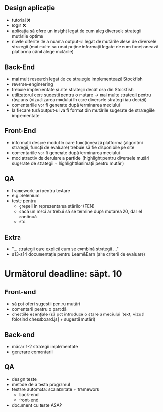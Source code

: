 ## Design aplicație
* tutorial ❌
* login ❌
* aplicația să ofere un insight legat de cum aleg diversele strategii mutările optime
* nivele diferite de a nuanța output-ul legat de mutările alese de diversele strategii (mai multe sau mai puține informații legate de cum funcționează platforma când alege mutările)

## Back-End
* mai mult research legat de ce strategie implementează Stockfish
* reverse-engineering 
* trebuie implementate și alte strategii decât cea din Stockfish
* utilizatorul cere sugestii pentru o mutare -> mai multe strategii pentru răspuns (vizualizarea modului în care diversele strategii iau decizii)
* comentariile vor fi generate după terminarea meciului
* la fiecare tură output-ul va fi format din mutările sugerate de strategiile implementate
  
## Front-End
* informații despre modul în care funcționează platforma (algoritmi, strategii, funcții de evaluare) trebuie să fie disponibile pe site
* comentariile vor fi generate după terminarea meciului
* mod atractiv de derulare a partidei (highlight pentru diversele mutări sugerate de strategii + highlight&animații pentru mutări)

## QA
* framework-uri pentru testare
* e.g. Selenium
* teste pentru
  * greșeli în reprezentarea stărilor (FEN)
  * dacă un meci ar trebui să se termine după mutarea 20, dar el continuă
  * etc.

## Extra
* "... strategii care explică cum se combină strategii ..."
* s13-s14 documentație pentru Learn&Earn (alte criterii de evaluare)

# Următorul deadline: săpt. 10
## Front-end
* să pot oferi sugestii pentru mutări
* comentarii pentru o partidă
* chestiile esențiale (să pot introduce o stare a meciului [text, vizual folosind chessboard.js] + sugestii mutări)

## Back-end
* măcar 1-2 strategii implementate
* generare comentarii

## QA
* design teste
* metode de a testa programul
* testare automată: scalabilitate + framework
  * back-end
  * front-end
* document cu teste ASAP